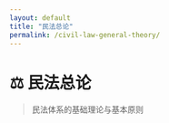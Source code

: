 ```yaml
---
layout: default
title: "民法总论"
permalink: /civil-law-general-theory/
---
```


# ⚖️ 民法总论
> 民法体系的基础理论与基本原则
